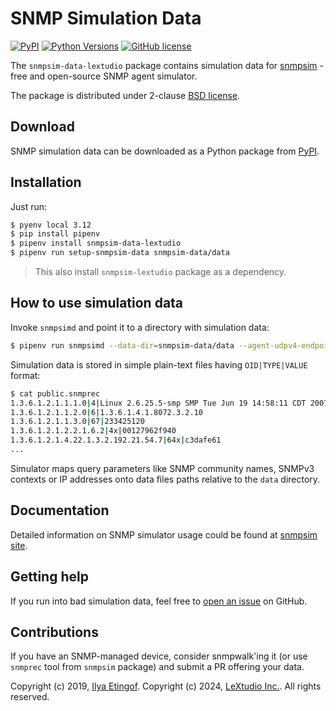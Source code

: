 
# SNMP Simulation Data

[![PyPI](https://img.shields.io/pypi/v/snmpsim-data.svg?maxAge=2592000)](https://pypi.org/project/snmpsim-data/)
[![Python Versions](https://img.shields.io/pypi/pyversions/snmpsim-data.svg)](https://pypi.org/project/snmpsim-data/)
[![GitHub license](https://img.shields.io/badge/license-BSD-blue.svg)](https://raw.githubusercontent.com/lextudio/snmpsim-data/master/LICENSE.txt)

The `snmpsim-data-lextudio` package contains simulation data for
[snmpsim](https://www.pysnmp.com/snmpsim) - free and open-source SNMP agent simulator.

The package is distributed under 2-clause
[BSD license](https://www.pysnmp.com/snmpsim/license.html).

## Download

SNMP simulation data can be downloaded as a Python package from
[PyPI](https://pypi.org/project/snmpsim-data/).

## Installation

Just run:

```bash
$ pyenv local 3.12
$ pip install pipenv
$ pipenv install snmpsim-data-lextudio
$ pipenv run setup-snmpsim-data snmpsim-data/data
```

> This also install `snmpsim-lextudio` package as a dependency.

## How to use simulation data

Invoke `snmpsimd` and point it to a directory with simulation data:

``` bash
$ pipenv run snmpsimd --data-dir=snmpsim-data/data --agent-udpv4-endpoint=127.0.0.1:1024
```

Simulation data is stored in simple plain-text files having `OID|TYPE|VALUE`
format:

``` bash
$ cat public.snmprec
1.3.6.1.2.1.1.1.0|4|Linux 2.6.25.5-smp SMP Tue Jun 19 14:58:11 CDT 2007 i686
1.3.6.1.2.1.1.2.0|6|1.3.6.1.4.1.8072.3.2.10
1.3.6.1.2.1.1.3.0|67|233425120
1.3.6.1.2.1.2.2.1.6.2|4x|00127962f940
1.3.6.1.2.1.4.22.1.3.2.192.21.54.7|64x|c3dafe61
...
```

Simulator maps query parameters like SNMP community names, SNMPv3 contexts or
IP addresses onto data files paths relative to the `data` directory.

## Documentation

Detailed information on SNMP simulator usage could be found at
[snmpsim site](https://www.pysnmp.com/snmpsim/).

## Getting help

If you run into bad simulation data, feel free to
[open an issue](https://github.com/lextudio/pysnmp/issues) on GitHub.

## Contributions

If you have an SNMP-managed device, consider snmpwalk'ing it (or use `snmprec` tool
from `snmpsim` package) and submit a PR offering your data.

Copyright (c) 2019, [Ilya Etingof](mailto:etingof@gmail.com).
Copyright (c) 2024, [LeXtudio Inc.](mailto:support@lextudio.com).
All rights reserved.
